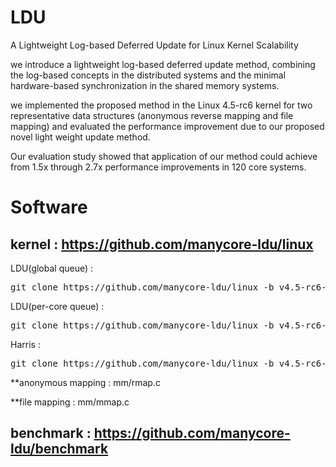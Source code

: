 # LDU
A Lightweight Log-based Deferred Update for Linux Kernel Scalability

we introduce a lightweight log-based deferred update
method, combining the log-based concepts in the distributed systems and the
minimal hardware-based synchronization in the shared memory systems.

we implemented the proposed method in the Linux 4.5-rc6 kernel
for two representative data structures (anonymous reverse mapping and 
file mapping) and evaluated the performance improvement due to our
proposed novel light weight update method. 

Our evaluation study showed that application of our method could
achieve from 1.5x through 2.7x performance improvements in 120 core
systems.


# Software

## kernel : https://github.com/manycore-ldu/linux

LDU(global queue) : 
<pre>git clone https://github.com/manycore-ldu/linux -b v4.5-rc6-ldu-global-queue</pre>
LDU(per-core queue) :
<pre>git clone https://github.com/manycore-ldu/linux -b v4.5-rc6-ldu-per-core-queue</pre>
Harris : 
<pre>git clone https://github.com/manycore-ldu/linux -b v4.5-rc6-harris</pre>

**anonymous mapping : mm/rmap.c

**file mapping : mm/mmap.c

## benchmark : https://github.com/manycore-ldu/benchmark



